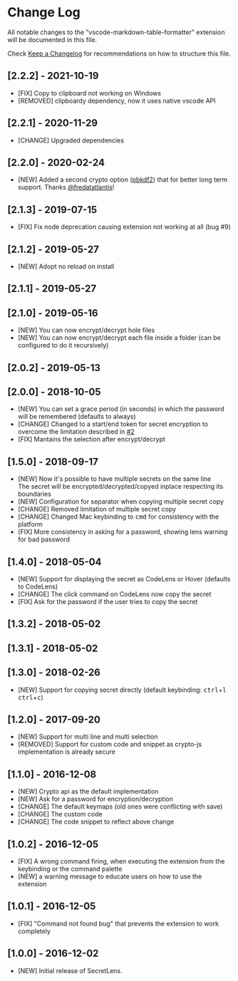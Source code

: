 # Change Log
All notable changes to the "vscode-markdown-table-formatter" extension will be documented in this file.

Check [Keep a Changelog](http://keepachangelog.com/) for recommendations on how to structure this file.

## [2.2.2] - 2021-10-19

- [FIX] Copy to clipboard not working on Windows
- [REMOVED] clipboardy dependency, now it uses native vscode API

## [2.2.1] - 2020-11-29

- [CHANGE] Upgraded dependencies

## [2.2.0] - 2020-02-24

- [NEW] Added a second crypto option ([pbkdf2](https://en.wikipedia.org/wiki/PBKDF2)) that for better long term support. Thanks [@fredatatlantis](https://github.com/fredatatlantis)!


## [2.1.3] - 2019-07-15

- [FIX] Fix node deprecation causing extension not working at all (bug #9)


## [2.1.2] - 2019-05-27

- [NEW] Adopt no reload on install


## [2.1.1] - 2019-05-27


## [2.1.0] - 2019-05-16

- [NEW] You can now encrypt/decrypt hole files
- [NEW] You can now encrypt/decrypt each file inside a folder (can be configured to do it recursively)


## [2.0.2] - 2019-05-13


## [2.0.0] - 2018-10-05

- [NEW] You can set a grace period (in seconds) in which the password will be remembered (defaults to always)
- [CHANGE] Changed to a start/end token for secret encryption to overcome the limitation described in [#2](https://github.com/fcrespo82/vscode-secretlens/issues/2)
- [FIX] Mantains the selection after encrypt/decrypt


## [1.5.0] - 2018-09-17

- [NEW] Now it's possible to have multiple secrets on the same line  
  The secret will be encrypted/decrypted/copyed inplace respecting its boundaries
- [NEW] Configuration for separator when copying multiple secret copy
- [CHANGE] Removed limitation of multiple secret copy
- [CHANGE] Changed Mac keybinding to <kbd>cmd</kbd> for consistency with the platform
- [FIX] More consistency in asking for a password, showing lens warning for bad password


## [1.4.0] - 2018-05-04

- [NEW] Support for displaying the secret as CodeLens or Hover (defaults to CodeLens)
- [CHANGE] The click command on CodeLens now copy the secret
- [FIX] Ask for the password if the user tries to copy the secret

## [1.3.2] - 2018-05-02


## [1.3.1] - 2018-05-02


## [1.3.0] - 2018-02-26

- [NEW] Support for copying secret directly (default keybinding: <kbd>ctrl</kbd>+<kbd>l</kbd> <kbd>ctrl</kbd>+<kbd>c</kbd>)


## [1.2.0] - 2017-09-20

- [NEW] Support for multi line and multi selection
- [REMOVED] Support for custom code and snippet as crypto-js implementation is already secure


## [1.1.0] - 2016-12-08

- [NEW] Crypto api as the default implementation 
- [NEW] Ask for a password for encryption/decryption
- [CHANGE] The default keymaps (old ones were conflicting with save)
- [CHANGE] The custom code
- [CHANGE] The code snippet to reflect above change


## [1.0.2] - 2016-12-05

- [FIX] A wrong command firing, when executing the extension from the keybinding or the command palette
- [NEW] a warning message to educate users on how to use the extension


## [1.0.1] - 2016-12-05

- [FIX] "Command not found bug" that prevents the extension to work completely 


## [1.0.0] - 2016-12-02

- [NEW] Initial release of SecretLens.